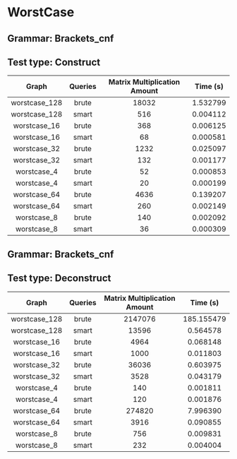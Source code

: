 # WorstCase

## Grammar: Brackets_cnf
## Test type: Construct

| Graph | Queries | Matrix Multiplication Amount | Time (s) |
|:-----:|:-------:|:----------------------------:|:--------:|
| worstcase_128 | brute | 18032 | 1.532799 |
| worstcase_128 | smart | 516 | 0.004112 |
| worstcase_16 | brute | 368 | 0.006125 |
| worstcase_16 | smart | 68 | 0.000581 |
| worstcase_32 | brute | 1232 | 0.025097 |
| worstcase_32 | smart | 132 | 0.001177 |
| worstcase_4 | brute | 52 | 0.000853 |
| worstcase_4 | smart | 20 | 0.000199 |
| worstcase_64 | brute | 4636 | 0.139207 |
| worstcase_64 | smart | 260 | 0.002149 |
| worstcase_8 | brute | 140 | 0.002092 |
| worstcase_8 | smart | 36 | 0.000309 |

## Grammar: Brackets_cnf
## Test type: Deconstruct

| Graph | Queries | Matrix Multiplication Amount | Time (s) |
|:-----:|:-------:|:----------------------------:|:--------:|
| worstcase_128 | brute | 2147076 | 185.155479 |
| worstcase_128 | smart | 13596 | 0.564578 |
| worstcase_16 | brute | 4964 | 0.068148 |
| worstcase_16 | smart | 1000 | 0.011803 |
| worstcase_32 | brute | 36036 | 0.603975 |
| worstcase_32 | smart | 3528 | 0.043179 |
| worstcase_4 | brute | 140 | 0.001811 |
| worstcase_4 | smart | 120 | 0.001876 |
| worstcase_64 | brute | 274820 | 7.996390 |
| worstcase_64 | smart | 3916 | 0.090855 |
| worstcase_8 | brute | 756 | 0.009831 |
| worstcase_8 | smart | 232 | 0.004004 |

